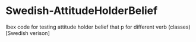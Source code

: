 # Swedish-AttitudeHolderBelief
Ibex code for testing attitude holder belief that p for different verb (classes) [Swedish verison]
